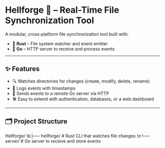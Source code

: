 # Hellforge 📁  – Real-Time File Synchronization Tool

A modular, cross-platform file synchronization tool built with:

- 🦀 **Rust** – File system watcher and event emitter
- 🐹 **Go** – HTTP server to receive and process events
---

## ✨ Features

- 🔍 Watches directories for changes (create, modify, delete, rename)
- 📝 Logs events with timestamps
- 📡 Sends events to a remote Go server via HTTP
- 🛠️ Easy to extend with authentication, databases, or a web dashboard

---

## 🗂 Project Structure
Hellforge/
\b├── hellforge/ # Rust CLI that watches file changes
\n└── server/ # Go server to receive and store events
